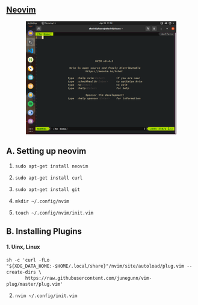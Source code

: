 ## [Neovim](https://github.com/neovim/neovim) ##
<p align="center">
  <img src="images/neovim_1.png" width="400"/>
</p>

## A. Setting up neovim ##

1. ``` sudo apt-get install neovim ```

2. ``` sudo apt-get install curl ```

3. ``` sudo apt-get install git ```

4. ``` mkdir ~/.config/nvim   ```

5. ``` touch ~/.config/nvim/init.vim   ```


## B. Installing Plugins

#### 1. Uinx, Linux 
```
sh -c 'curl -fLo "${XDG_DATA_HOME:-$HOME/.local/share}"/nvim/site/autoload/plug.vim --create-dirs \
       https://raw.githubusercontent.com/junegunn/vim-plug/master/plug.vim'

```

2. ``` nvim ~/.config/init.vim  ```

